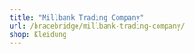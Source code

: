 ```yaml
---
title: "Millbank Trading Company"
url: /bracebridge/millbank-trading-company/
shop: Kleidung
---
```

